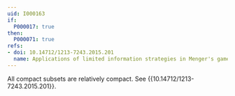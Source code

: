 ```yaml
---
uid: I000163
if:
  P000017: true
then:
  P000071: true
refs:
- doi: 10.14712/1213-7243.2015.201
  name: Applications of limited information strategies in Menger's game
---
```


All compact subsets are relatively compact. See
{{10.14712/1213-7243.2015.201}}.
